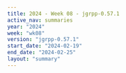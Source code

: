 ```yaml
---
title: 2024 - Week 08 - jgrpp-0.57.1
active_nav: summaries
year: "2024"
week: "wk08"
version: "jgrpp-0.57.1"
start_date: "2024-02-19"
end_date: "2024-02-25"
layout: "summary"
---
```

